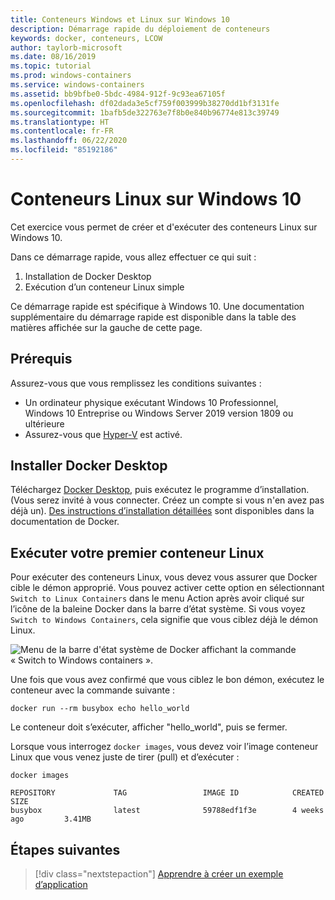 ```yaml
---
title: Conteneurs Windows et Linux sur Windows 10
description: Démarrage rapide du déploiement de conteneurs
keywords: docker, conteneurs, LCOW
author: taylorb-microsoft
ms.date: 08/16/2019
ms.topic: tutorial
ms.prod: windows-containers
ms.service: windows-containers
ms.assetid: bb9bfbe0-5bdc-4984-912f-9c93ea67105f
ms.openlocfilehash: df02dada3e5cf759f003999b38270dd1bf3131fe
ms.sourcegitcommit: 1bafb5de322763e7f8b0e840b96774e813c39749
ms.translationtype: HT
ms.contentlocale: fr-FR
ms.lasthandoff: 06/22/2020
ms.locfileid: "85192186"
---
```

# <a name="linux-containers-on-windows-10"></a>Conteneurs Linux sur Windows 10

Cet exercice vous permet de créer et d'exécuter des conteneurs Linux sur Windows 10.

Dans ce démarrage rapide, vous allez effectuer ce qui suit :

1. Installation de Docker Desktop
2. Exécution d’un conteneur Linux simple

Ce démarrage rapide est spécifique à Windows 10. Une documentation supplémentaire du démarrage rapide est disponible dans la table des matières affichée sur la gauche de cette page.

## <a name="prerequisites"></a>Prérequis

Assurez-vous que vous remplissez les conditions suivantes :
- Un ordinateur physique exécutant Windows 10 Professionnel, Windows 10 Entreprise ou Windows Server 2019 version 1809 ou ultérieure
- Assurez-vous que [Hyper-V](https://docs.microsoft.com/virtualization/hyper-v-on-windows/reference/hyper-v-requirements) est activé.

## <a name="install-docker-desktop"></a>Installer Docker Desktop

Téléchargez [Docker Desktop](https://store.docker.com/editions/community/docker-ce-desktop-windows), puis exécutez le programme d’installation. (Vous serez invité à vous connecter. Créez un compte si vous n'en avez pas déjà un). [Des instructions d’installation détaillées](https://docs.docker.com/docker-for-windows/install) sont disponibles dans la documentation de Docker.

## <a name="run-your-first-linux-container"></a>Exécuter votre premier conteneur Linux

Pour exécuter des conteneurs Linux, vous devez vous assurer que Docker cible le démon approprié. Vous pouvez activer cette option en sélectionnant `Switch to Linux Containers` dans le menu Action après avoir cliqué sur l’icône de la baleine Docker dans la barre d’état système. Si vous voyez `Switch to Windows Containers`, cela signifie que vous ciblez déjà le démon Linux.

![Menu de la barre d'état système de Docker affichant la commande « Switch to Windows containers ».](./media/switchDaemon.png)

Une fois que vous avez confirmé que vous ciblez le bon démon, exécutez le conteneur avec la commande suivante :

```console
docker run --rm busybox echo hello_world
```

Le conteneur doit s’exécuter, afficher "hello_world", puis se fermer.

Lorsque vous interrogez `docker images`, vous devez voir l’image conteneur Linux que vous venez juste de tirer (pull) et d’exécuter :

```console
docker images

REPOSITORY             TAG                 IMAGE ID            CREATED             SIZE
busybox                latest              59788edf1f3e        4 weeks ago         3.41MB
```

## <a name="next-steps"></a>Étapes suivantes

> [!div class="nextstepaction"]
> [Apprendre à créer un exemple d’application](./building-sample-app.md)
